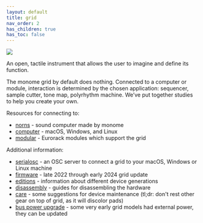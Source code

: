 ```yaml
---
layout: default
title: grid
nav_order: 2
has_children: true
has_toc: false
---
```


![](images/grid.jpg)

An open, tactile instrument that allows the user to imagine and define its function.

The monome grid by default does nothing. Connected to a computer or module, interaction is determined by the chosen application: sequencer, sample cutter, tone map, polyrhythm machine. We’ve put together studies to help you create your own.

Resources for connecting to:

- [norns](grid-norns) - sound computer made by monome
- [computer](grid-computer) - macOS, Windows, and Linux
- [modular](grid-modular) - Eurorack modules which support the grid

Additional information:

- [serialosc](/docs/serialosc) - an OSC server to connect a grid to your macOS, Windows or Linux machine
- [firmware](firmware) - late 2022 through early 2024 grid update
- [editions](editions) - information about different device generations
- [disassembly](disassembly) - guides for disassembling the hardware
- [care](care) - some suggestions for device maintenance (tl;dr: don't rest other gear on top of grid, as it will discolor pads)
- [bus power upgrade](buspowerupgrade) - some very early grid models had external power, they can be updated
